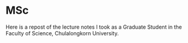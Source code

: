 # MSc
Here is a repost of the lecture notes I took as a Graduate Student in the Faculty of Science, Chulalongkorn University.
